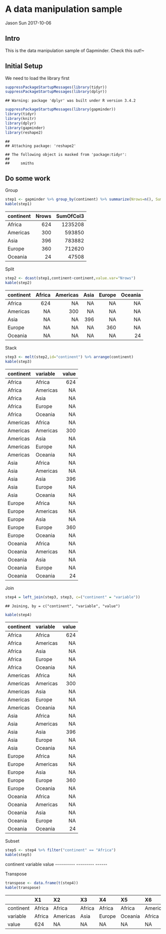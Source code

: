 A data manipulation sample
================
Jason Sun
2017-10-06

Intro
-----

This is the data manipulation sample of Gapminder. Check this out!~

Initial Setup
-------------

We need to load the library first

``` r
suppressPackageStartupMessages(library(tidyr))
suppressPackageStartupMessages(library(dplyr))
```

    ## Warning: package 'dplyr' was built under R version 3.4.2

``` r
suppressPackageStartupMessages(library(gapminder))
library(tidyr)
library(knitr)
library(dplyr)
library(gapminder)
library(reshape2)
```

    ## 
    ## Attaching package: 'reshape2'

    ## The following object is masked from 'package:tidyr':
    ## 
    ##     smiths

Do some work
------------

Group

``` r
step1 <- gapminder %>% group_by(continent) %>% summarize(Nrows=n(), SumOfCol3=sum(year))
kable(step1)
```

| continent |  Nrows|  SumOfCol3|
|:----------|------:|----------:|
| Africa    |    624|    1235208|
| Americas  |    300|     593850|
| Asia      |    396|     783882|
| Europe    |    360|     712620|
| Oceania   |     24|      47508|

Split

``` r
step2 <- dcast(step1,continent~continent,value.var="Nrows")
kable(step2)
```

| continent |  Africa|  Americas|  Asia|  Europe|  Oceania|
|:----------|-------:|---------:|-----:|-------:|--------:|
| Africa    |     624|        NA|    NA|      NA|       NA|
| Americas  |      NA|       300|    NA|      NA|       NA|
| Asia      |      NA|        NA|   396|      NA|       NA|
| Europe    |      NA|        NA|    NA|     360|       NA|
| Oceania   |      NA|        NA|    NA|      NA|       24|

Stack

``` r
step3 <- melt(step2,id="continent") %>% arrange(continent)
kable(step3)
```

| continent | variable |  value|
|:----------|:---------|------:|
| Africa    | Africa   |    624|
| Africa    | Americas |     NA|
| Africa    | Asia     |     NA|
| Africa    | Europe   |     NA|
| Africa    | Oceania  |     NA|
| Americas  | Africa   |     NA|
| Americas  | Americas |    300|
| Americas  | Asia     |     NA|
| Americas  | Europe   |     NA|
| Americas  | Oceania  |     NA|
| Asia      | Africa   |     NA|
| Asia      | Americas |     NA|
| Asia      | Asia     |    396|
| Asia      | Europe   |     NA|
| Asia      | Oceania  |     NA|
| Europe    | Africa   |     NA|
| Europe    | Americas |     NA|
| Europe    | Asia     |     NA|
| Europe    | Europe   |    360|
| Europe    | Oceania  |     NA|
| Oceania   | Africa   |     NA|
| Oceania   | Americas |     NA|
| Oceania   | Asia     |     NA|
| Oceania   | Europe   |     NA|
| Oceania   | Oceania  |     24|

Join

``` r
step4 = left_join(step3, step3, c=("continent" = "variable"))
```

    ## Joining, by = c("continent", "variable", "value")

``` r
kable(step4)
```

| continent | variable |  value|
|:----------|:---------|------:|
| Africa    | Africa   |    624|
| Africa    | Americas |     NA|
| Africa    | Asia     |     NA|
| Africa    | Europe   |     NA|
| Africa    | Oceania  |     NA|
| Americas  | Africa   |     NA|
| Americas  | Americas |    300|
| Americas  | Asia     |     NA|
| Americas  | Europe   |     NA|
| Americas  | Oceania  |     NA|
| Asia      | Africa   |     NA|
| Asia      | Americas |     NA|
| Asia      | Asia     |    396|
| Asia      | Europe   |     NA|
| Asia      | Oceania  |     NA|
| Europe    | Africa   |     NA|
| Europe    | Americas |     NA|
| Europe    | Asia     |     NA|
| Europe    | Europe   |    360|
| Europe    | Oceania  |     NA|
| Oceania   | Africa   |     NA|
| Oceania   | Americas |     NA|
| Oceania   | Asia     |     NA|
| Oceania   | Europe   |     NA|
| Oceania   | Oceania  |     24|

Subset

``` r
step5 <- step4 %>% filter("continent" == "Africa")
kable(step5)
```

continent variable value ---------- --------- ------

Transpose

``` r
transpose <- data.frame(t(step4))
kable(transpose)
```

|           | X1     | X2       | X3     | X4     | X5      | X6       | X7       | X8       | X9       | X10      | X11    | X12      | X13  | X14    | X15     | X16    | X17      | X18    | X19    | X20     | X21     | X22      | X23     | X24     | X25     |
|-----------|:-------|:---------|:-------|:-------|:--------|:---------|:---------|:---------|:---------|:---------|:-------|:---------|:-----|:-------|:--------|:-------|:---------|:-------|:-------|:--------|:--------|:---------|:--------|:--------|:--------|
| continent | Africa | Africa   | Africa | Africa | Africa  | Americas | Americas | Americas | Americas | Americas | Asia   | Asia     | Asia | Asia   | Asia    | Europe | Europe   | Europe | Europe | Europe  | Oceania | Oceania  | Oceania | Oceania | Oceania |
| variable  | Africa | Americas | Asia   | Europe | Oceania | Africa   | Americas | Asia     | Europe   | Oceania  | Africa | Americas | Asia | Europe | Oceania | Africa | Americas | Asia   | Europe | Oceania | Africa  | Americas | Asia    | Europe  | Oceania |
| value     | 624    | NA       | NA     | NA     | NA      | NA       | 300      | NA       | NA       | NA       | NA     | NA       | 396  | NA     | NA      | NA     | NA       | NA     | 360    | NA      | NA      | NA       | NA      | NA      | 24      |

